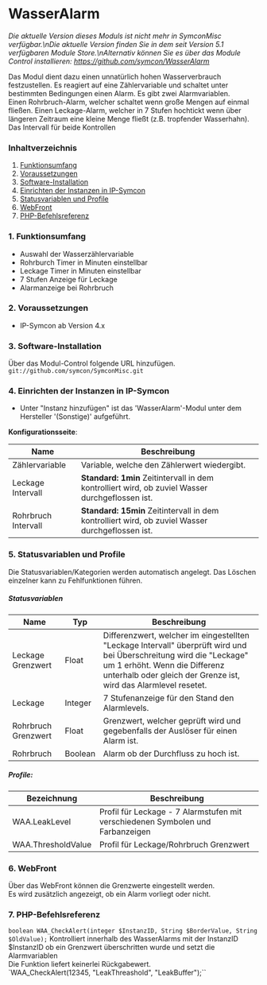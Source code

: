 # WasserAlarm

_Die aktuelle Version dieses Moduls ist nicht mehr in SymconMisc verfügbar.\nDie aktuelle Version finden Sie in dem seit Version 5.1 verfügbaren Module Store.\nAlternativ können Sie es über das Module Control installieren: https://github.com/symcon/WasserAlarm_

Das Modul dient dazu einen unnatürlich hohen Wasserverbrauch festzustellen. Es reagiert auf eine Zählervariable und schaltet unter bestimmten Bedingungen einen Alarm.
Es gibt zwei Alarmvariablen.  
Einen Rohrbruch-Alarm, welcher schaltet wenn große Mengen auf einmal fließen.
Einen Leckage-Alarm, welcher in 7 Stufen hochtickt wenn über längeren Zeitraum eine kleine Menge fließt (z.B. tropfender Wasserhahn).
Das Intervall für beide Kontrollen

### Inhaltverzeichnis

1. [Funktionsumfang](#1-funktionsumfang)
2. [Voraussetzungen](#2-voraussetzungen)
3. [Software-Installation](#3-software-installation)
4. [Einrichten der Instanzen in IP-Symcon](#4-einrichten-der-instanzen-in-ip-symcon)
5. [Statusvariablen und Profile](#5-statusvariablen-und-profile)
6. [WebFront](#6-webfront)
7. [PHP-Befehlsreferenz](#7-php-befehlsreferenz)

### 1. Funktionsumfang

* Auswahl der Wasserzählervariable
* Rohrburch Timer in Minuten einstellbar
* Leckage Timer in Minuten einstellbar
* 7 Stufen Anzeige für Leckage
* Alarmanzeige bei Rohrbruch

### 2. Voraussetzungen

- IP-Symcon ab Version 4.x

### 3. Software-Installation

Über das Modul-Control folgende URL hinzufügen.  
`git://github.com/symcon/SymconMisc.git`  

### 4. Einrichten der Instanzen in IP-Symcon

- Unter "Instanz hinzufügen" ist das 'WasserAlarm'-Modul unter dem Hersteller '(Sonstige)' aufgeführt.  

__Konfigurationsseite__:

Name                | Beschreibung
------------------- | ---------------------------------
Zählervariable      | Variable, welche den Zählerwert wiedergibt.
Leckage Intervall   | __Standard: 1min__ Zeitintervall in dem kontrolliert wird, ob zuviel Wasser durchgeflossen ist.
Rohrbruch Intervall | __Standard: 15min__ Zeitintervall in dem kontrolliert wird, ob zuviel Wasser durchgeflossen ist.

### 5. Statusvariablen und Profile

Die Statusvariablen/Kategorien werden automatisch angelegt. Das Löschen einzelner kann zu Fehlfunktionen führen.

##### Statusvariablen

Name                | Typ       | Beschreibung
------------------- | --------- | ----------------
Leckage Grenzwert   | Float     | Differenzwert, welcher im eingestellten "Leckage Intervall" überprüft wird und bei Überschreitung wird die "Leckage" um 1 erhöht. Wenn die Differenz unterhalb oder gleich der Grenze ist, wird das Alarmlevel resetet. 
Leckage             | Integer   | 7 Stufenanzeige für den Stand den Alarmlevels.
Rohrbruch Grenzwert | Float     | Grenzwert, welcher geprüft wird und gegebenfalls der Auslöser für einen Alarm ist. 
Rohrbruch           | Boolean   | Alarm ob der Durchfluss zu hoch ist. 

##### Profile:

Bezeichnung        | Beschreibung
------------------ | -----------------
WAA.LeakLevel      | Profil für Leckage - 7 Alarmstufen mit verschiedenen Symbolen und Farbanzeigen
WAA.ThresholdValue | Profil für Leckage/Rohrbruch Grenzwert

### 6. WebFront

Über das WebFront können die Grenzwerte eingestellt werden.  
Es wird zusätzlich angezeigt, ob ein Alarm vorliegt oder nicht.

### 7. PHP-Befehlsreferenz

`boolean WAA_CheckAlert(integer $InstanzID, String $BorderValue, String $OldValue);`
Kontrolliert innerhalb des WasserAlarms mit der InstanzID $InstanzID ob ein Grenzwert überschritten wurde und setzt die Alarmvariablen  
Die Funktion liefert keinerlei Rückgabewert.  
`WAA_CheckAlert(12345, "LeakThreashold", "LeakBuffer");``